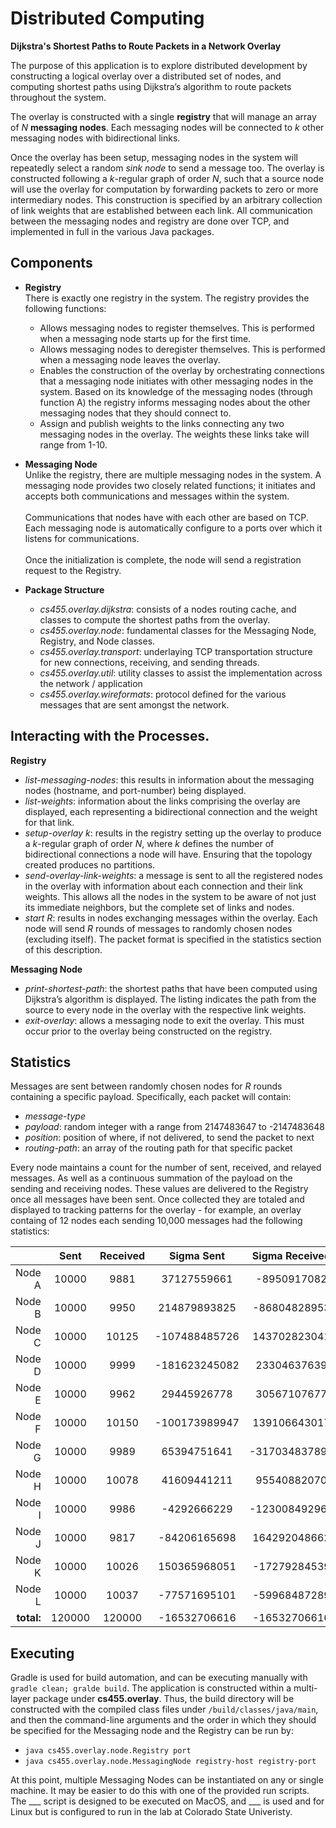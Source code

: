 # Distributed Computing
**Dijkstra's Shortest Paths to Route Packets in a Network Overlay**

The purpose of this application is to explore distributed development by constructing a logical overlay over a distributed set of nodes, and computing shortest paths using Dijkstra’s algorithm to route packets throughout the system.

The overlay is constructed with a single **registry** that will manage an array of *N* **messaging nodes**.  Each messaging nodes will be connected to *k* other messaging nodes with bidirectional links.

Once the overlay has been setup, messaging nodes in the system will repeatedly select a random *sink node* to send a message too.  The overlay is constructed following a *k*-regular graph of order *N*, such that a source node will use the overlay for computation by forwarding packets to zero or more intermediary nodes.  This construction is specified by an arbitrary collection of link weights that are established between each link.  All communication between the messaging nodes and registry are done over TCP, and implemented in full in the various Java packages.

## Components  
* **Registry**  
There is exactly one registry in the system. The registry provides the following functions:  
  * Allows messaging nodes to register themselves. This is performed when a messaging node starts up for the first time.  
  * Allows messaging nodes to deregister themselves. This is performed when a messaging node leaves the overlay.  
  * Enables the construction of the overlay by orchestrating connections that a messaging node initiates with other messaging nodes in the system. Based on its knowledge of the messaging nodes (through function A) the registry informs messaging nodes about the other messaging nodes that they should connect to.  
  * Assign and publish weights to the links connecting any two messaging nodes in the overlay. The weights these links take will range from 1-10.  
  
* **Messaging Node**  
Unlike the registry, there are multiple messaging nodes in the system.  A messaging node provides two closely related functions; it initiates and accepts both communications and messages within the system.  </br></br>Communications that nodes have with each other are based on TCP. Each messaging node is automatically configure to a ports over which it listens for communications.  </br></br>Once the initialization is complete, the node will send a registration request to the Registry.

* **Package Structure**
  * *cs455.overlay.dijkstra*: consists of a nodes routing cache, and classes to compute the shortest paths from the overlay.
  * *cs455.overlay.node*: fundamental classes for the Messaging Node, Registry, and Node classes.
  * *cs455.overlay.transport*: underlaying TCP transportation structure for new connections, receiving, and sending threads.
  * *cs455.overlay.util*: utility classes to assist the implementation across the network / application
  * *cs455.overlay.wireformats*: protocol defined for the various messages that are sent amongst the network.  
  
## Interacting with the Processes. 
**Registry**  
  * *list-messaging-nodes*: this results in information about the messaging nodes (hostname, and port-number) being displayed.  
  * *list-weights*: information about the links comprising the overlay are displayed, each representing a bidirectional connection and the weight for that link.  
  * *setup-overlay k*: results in the registry setting up the overlay to produce a *k*-regular graph of order *N*, where *k* defines the number of bidirectional connections a node will have.  Ensuring that the topology created produces no partitions.  
  * *send-overlay-link-weights*: a message is sent to all the registered nodes in the overlay with information about each connection and their link weights.  This allows all the nodes in the system to be aware of not just its immediate neighbors, but the complete set of links and nodes.  
  * *start R*: results in nodes exchanging messages within the overlay.  Each node will send *R* rounds of messages to randomly chosen nodes (excluding itself).  The packet format is specified in the statistics section of this description.

**Messaging Node**  
  * *print-shortest-path*: the shortest paths that have been computed using Dijkstra’s algorithm is displayed.  The listing indicates the path from the source to every node in the overlay with the respective link weights.  
  * *exit-overlay*: allows a messaging node to exit the overlay.  This must occur prior to the overlay being constructed on the registry.  

## Statistics  
Messages are sent between randomly chosen nodes for *R* rounds containing a specific payload.  Specifically, each packet will contain:  
* *message-type*
* *payload*: random integer with a range from 2147483647 to -2147483648 
* *position*: position of where, if not delivered, to send the packet to next
* *routing-path*: an array of the routing path for that specific packet

Every node maintains a count for the number of sent, received, and relayed messages.  As well as a continuous summation of the payload on the sending and receiving nodes.  These values are delivered to the Registry once all messages have been sent.  Once collected they are totaled and displayed to tracking patterns for the overlay - for example, an overlay containg of 12 nodes each sending 10,000 messages had the following statistics:  

|            	|  Sent  	| Received 	|   Sigma Sent  	| Sigma Received 	| Relayed 	|
|-----------:	|:------:	|:--------:	|:-------------:	|:--------------:	|:-------:	|
|     Node A 	|  10000 	|   9881   	|  37127559661  	|   -8950917082  	|  21830  	|
|     Node B 	|  10000 	|   9950   	|  214879893825 	|  -86804828953  	|  19829  	|
|     Node C 	|  10000 	|   10125  	| -107488485726 	|  143702823041  	|  21776  	|
|     Node D 	|  10000 	|   9999   	| -181623245082 	|   23304637639  	|  23639  	|
|     Node E 	|  10000 	|   9962   	|  29445926778  	|   30567107677  	|  25442  	|
|     Node F 	|  10000 	|   10150  	| -100173989947 	|  139106643017  	|  21856  	|
|     Node G 	|  10000 	|   9989   	|  65394751641  	|  -317034837897 	|  19853  	|
|     Node H 	|  10000 	|   10078  	|  41609441211  	|   95540882070  	|  25392  	|
|     Node I 	|  10000 	|   9986   	|  -4292666229  	|  -123008492962 	|  23635  	|
|     Node J 	|  10000 	|   9817   	|  -84206165698 	|  164292048662  	|  23729  	|
|     Node K 	|  10000 	|   10026  	|  150365968051 	|  -17279284539  	|  21816  	|
|     Node L 	|  10000 	|   10037  	|  -77571695101 	|  -59968487289  	|  23628  	|
| **total:** 	| 120000 	|  120000  	|  -16532706616 	|  -16532706616  	|         	|

## Executing  
Gradle is used for build automation, and can be executing manually with ```gradle clean; gralde build```. The application is constructed within a multi-layer package under **cs455.overlay**. Thus, the build directory will be constructed with the compiled class files under ```/build/classes/java/main```, and then the command-line arguments and the order in which they should be specified for the Messaging node and the Registry can be run by:  
* ```java cs455.overlay.node.Registry port```
* ```java cs455.overlay.node.MessagingNode registry-host registry-port```  

At this point, multiple Messaging Nodes can be instantiated on any or single machine. It may be easier to do this with one of the provided run scripts. The ___ script is designed to be executed on MacOS, and ___ is used and for Linux but is configured to run in the lab at Colorado State Univeristy.

